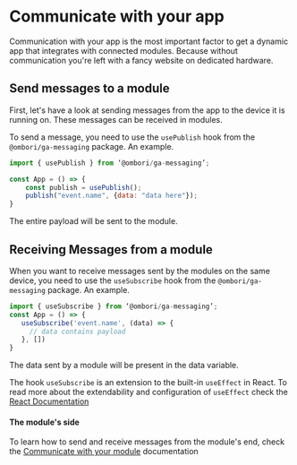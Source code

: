 # Communicate with your app

Communication with your app is the most important factor to get a dynamic app that integrates with connected modules. Because without communication you're left with a fancy website on dedicated hardware.

## Send messages to a module
First, let's have a look at sending messages from the app to the device it is running on. These messages can be received in modules. 

To send a message, you need to use the `usePublish` hook from the `@ombori/ga-messaging` package. An example.

```javascript
import { usePublish } from ‘@ombori/ga-messaging’;

const App = () => {
    const publish = usePublish();
    publish("event.name", {data: "data here"}); 
}
```

The entire payload will be sent to the module.

## Receiving Messages from a module
When you want to receive messages sent by the modules on the same device, you need to use the `useSubscribe` hook from the `@ombori/ga-messaging` package. An example.

```javascript
import { useSubscribe } from ‘@ombori/ga-messaging’;
const App = () => {
   useSubscribe('event.name', (data) => {
     // data contains payload
   }, [])
}
```

The data sent by a module will be present in the data variable. 

The hook `useSubscribe` is an extension to the built-in `useEffect` in React. To read more about the extendability and configuration of `useEffect` check the [React Documentation](https://reactjs.org/docs/hooks-reference.html#useeffect)

#### The module's side
To learn how to send and receive messages from the module's end, check the [Communicate with your module](/module-development/communication.md) documentation